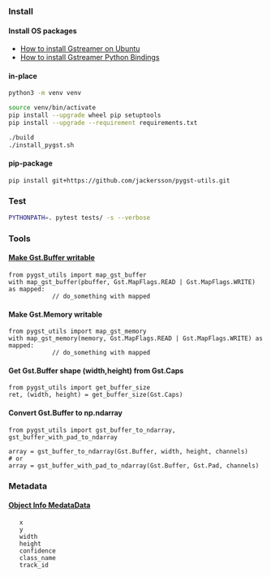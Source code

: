 ### Install
#### Install OS packages
- [How to install Gstreamer on Ubuntu](http://lifestyletransfer.com/how-to-install-gstreamer-on-ubuntu/)
- [How to install Gstreamer Python Bindings](http://lifestyletransfer.com/how-to-install-gstreamer-python-bindings/)

#### in-place
```bash
python3 -m venv venv

source venv/bin/activate
pip install --upgrade wheel pip setuptools
pip install --upgrade --requirement requirements.txt

./build
./install_pygst.sh
```

#### pip-package
    pip install git+https://github.com/jackersson/pygst-utils.git

### Test
```bash
PYTHONPATH=. pytest tests/ -s --verbose
```

### Tools
#### [Make Gst.Buffer writable](http://lifestyletransfer.com/how-to-make-gstreamer-buffer-writable-in-python/)
    from pygst_utils import map_gst_buffer
    with map_gst_buffer(pbuffer, Gst.MapFlags.READ | Gst.MapFlags.WRITE) as mapped:
                // do_something with mapped

#### Make Gst.Memory writable
    from pygst_utils import map_gst_memory
    with map_gst_memory(memory, Gst.MapFlags.READ | Gst.MapFlags.WRITE) as mapped:
                // do_something with mapped

#### Get Gst.Buffer shape (width,height) from Gst.Caps
    from pygst_utils import get_buffer_size
    ret, (width, height) = get_buffer_size(Gst.Caps)

#### Convert Gst.Buffer to np.ndarray
    from pygst_utils import gst_buffer_to_ndarray, gst_buffer_with_pad_to_ndarray

    array = gst_buffer_to_ndarray(Gst.Buffer, width, height, channels)
    # or
    array = gst_buffer_with_pad_to_ndarray(Gst.Buffer, Gst.Pad, channels)


### Metadata

#### [Object Info MedataData](https://github.com/jackersson/pygst-utils/blob/master/pygst_utils/gst_objects_info_meta.py)

       x
       y
       width
       height
       confidence
       class_name
       track_id

